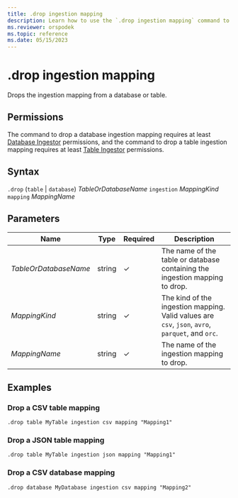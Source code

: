 ```yaml
---
title: .drop ingestion mapping
description: Learn how to use the `.drop ingestion mapping` command to drop the ingestion mapping from a table or a database.
ms.reviewer: orspodek
ms.topic: reference
ms.date: 05/15/2023
---
```

# .drop ingestion mapping

Drops the ingestion mapping from a database or table.

## Permissions

The command to drop a database ingestion mapping requires at least [Database Ingestor](access-control/role-based-access-control.md) permissions, and the command to drop a table ingestion mapping requires at least [Table Ingestor](access-control/role-based-access-control.md) permissions.

## Syntax

`.drop` (`table` | `database`) *TableOrDatabaseName* `ingestion` *MappingKind*  `mapping` *MappingName*

## Parameters

|Name|Type|Required|Description|
|--|--|--|--|
|*TableOrDatabaseName*|string|&check;|The name of the table or database containing the ingestion mapping to drop.|
|*MappingKind*|string|&check;|The kind of the ingestion mapping. Valid values are `csv`, `json`, `avro`, `parquet`, and `orc`.|
|*MappingName*|string|&check;|The name of the ingestion mapping to drop.|

## Examples

### Drop a CSV table mapping

```kusto
.drop table MyTable ingestion csv mapping "Mapping1" 
```

### Drop a JSON table mapping

```kusto
.drop table MyTable ingestion json mapping "Mapping1" 
```

### Drop a CSV database mapping

```kusto
.drop database MyDatabase ingestion csv mapping "Mapping2" 
```
